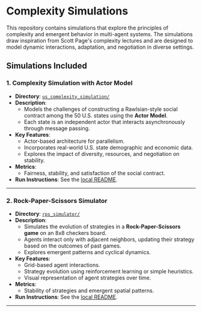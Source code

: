 # Complexity Simulations

This repository contains simulations that explore the principles of complexity and emergent behavior in multi-agent systems. The simulations draw inspiration from Scott Page's complexity lectures and are designed to model dynamic interactions, adaptation, and negotiation in diverse settings.

## Simulations Included

### 1. **Complexity Simulation with Actor Model**
   - **Directory**: [`us_complexity_simulation/`](us_complexity_simulation)
   - **Description**: 
     - Models the challenges of constructing a Rawlsian-style social contract among the 50 U.S. states using the **Actor Model**.
     - Each state is an independent actor that interacts asynchronously through message passing.
   - **Key Features**:
     - Actor-based architecture for parallelism.
     - Incorporates real-world U.S. state demographic and economic data.
     - Explores the impact of diversity, resources, and negotiation on stability.
   - **Metrics**:
     - Fairness, stability, and satisfaction of the social contract.
   - **Run Instructions**:
     See the [local README](complexity_simulation_actor_model/README.md).

---

### 2. **Rock-Paper-Scissors Simulator**
   - **Directory**: [`rps_simulator/`](rps_simulator)
   - **Description**:
     - Simulates the evolution of strategies in a **Rock-Paper-Scissors game** on an 8x8 checkers board.
     - Agents interact only with adjacent neighbors, updating their strategy based on the outcomes of past games.
     - Explores emergent patterns and cyclical dynamics.
   - **Key Features**:
     - Grid-based agent interactions.
     - Strategy evolution using reinforcement learning or simple heuristics.
     - Visual representation of agent strategies over time.
   - **Metrics**:
     - Stability of strategies and emergent spatial patterns.
   - **Run Instructions**:
     See the [local README](rps_simulator/README.md).

---

